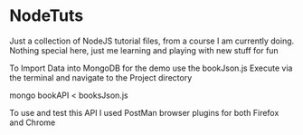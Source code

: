 # NodeTuts
Just a collection of NodeJS tutorial files, from a course I am currently doing.
Nothing special here, just me learning and playing with new stuff for fun


To Import Data into MongoDB for the demo use the bookJson.js Execute via the terminal and navigate to the Project 
directory


 mongo bookAPI < booksJson.js

 To use and test this API I used PostMan  browser plugins for both Firefox and Chrome